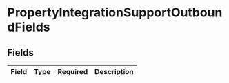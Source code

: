 # PropertyIntegrationSupportOutboundFields


## Fields

| Field       | Type        | Required    | Description |
| ----------- | ----------- | ----------- | ----------- |